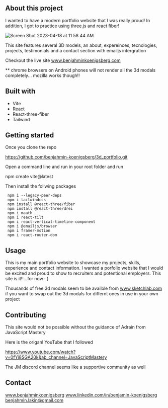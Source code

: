 
## About this project

I wanted to have a modern portfolio website that I was really proud! In addition, I got to practice using three.js and react fiber!

![Screen Shot 2023-04-18 at 11 58 44 AM](https://user-images.githubusercontent.com/116445988/232835287-92d088b9-4f63-4ce9-9398-05a3af63a42a.png)

This site features several 3D models, an about, expereinces, tecnologies, projects, testimonials and a contact section with emailjs intergration 

Checkout the live site www.benjahminkoenigsberg.com

** chrome browsers on Android phones will not render all the 3d modals completely... mozilla works though!!  

## Built with

* Vite
* React
* React-three-fiber
* Tailwind 

## Getting started

Once you clone the repo

https://github.com/benjahmin-koenigsberg/3d_portfolio.git

Open a command line and run in your root folder and run

npm create vite@latest

Then install the follwing packages
```
 npm i --legacy-peer-deps 
 npm i tailwindcss 
 npm install @react-three/fiber 
 npm install @react-three/drei 
 npm i maath 
 npm i react-tilt 
 npm i react-vertical-timeline-component 
 npm i @emailjs/browser 
 npm i framer-motion 
 npm i react-router-dom 
```

## Usage

This is my main portfolio website to showcase my projects, skills, experience and contact information. I wanted a porfolio website that I would be excited and proud to show to recruiters and potentional employers. This site is it!!...for now : ) 

Thousands of free 3d modals seem to be availble from www.sketchlab.com if you want to swap out the 3d modals for differnt ones in use in your own project

## Contributing

This site would not be possible without the guidance of Adrain from JavaScript Mastery

Here is the origanl YouTube that I followed

https://www.youtube.com/watch?v=0fYi8SGA20k&ab_channel=JavaScriptMastery

The JM discord channel seems like a supportive community as well 

## Contact

www.benjahminkoenigsberg
www.linkedin.com/in/benjamin-koenigsberg
benjahmin.lakin@gmail.com
